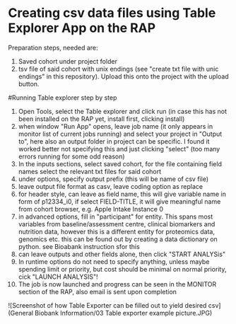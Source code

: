 # Creating csv data files using Table Explorer App on the RAP

Preparation steps, needed are:

1. Saved cohort under project folder
2. tsv file of said cohort with unix endings  (see "create txt file with unic endings" in this repository). Upload this onto the project with the upload button.

#Running Table explorer step by step

1. Open Tools, select the Table explorer and click run (in case this has not been installed on the RAP yet, install first, clicking install)
2. when window "Run App" opens, leave job name (it only appears in monitor list of current jobs running) and select your project in "Output to", here also an output folder in project can be specific. I found it worked better not specifying this and just clicking "select" (too many errors running for some odd reason)
3. In the inputs sections, select saved cohort, for the file containing field names select the relevant txt files for said cohort
4. under options, specify output prefix (this will be name of csv file)
5. leave output file format as casv, leave coding option as replace
6. for header style, can leave as field name, this will give variable name in form of p12334_i0, if select FIELD-TITLE, it will give meaningful name from cohort browser, e.g. Apple Intake Instance 0
7. in advanced options, fill in "participant" for entity. This spans most variables from baseline/assessment centre, clinical biomarkers and nutrition data, however this is a different entity for proteomics data, genomics etc. this can be found out by creating a data dictionary on python. see Bioabank instruction sfor this
8. can leave outputs and other fields alone, then click "START ANALYSis"
9. In runtime options do not need to specify anything, unless maybe spending limit or priority, but cost should be minimal on normal priority, cick "LAUNCH ANALYSIS"!
10. The job is now launched and progress can be seen in the MONITOR section of the RAP, also email is sent upon completion

![Screenshot of how Table Exporter can be filled out to yield desired csv](General Biobank Information/03 Table exporter example picture.JPG)
